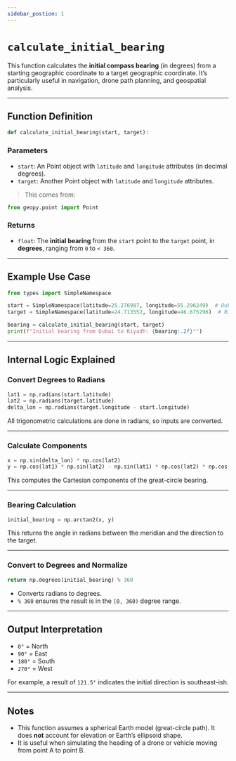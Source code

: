 ```yaml
---
sidebar_postion: 1
---
```


# `calculate_initial_bearing`

This function calculates the **initial compass bearing** (in degrees) from a starting geographic coordinate to a target geographic coordinate. It’s particularly useful in navigation, drone path planning, and geospatial analysis.

---

## Function Definition

```python
def calculate_initial_bearing(start, target):
```

### Parameters

- `start`: An Point object with `latitude` and `longitude` attributes (in decimal degrees).
- `target`: Another Point object with `latitude` and `longitude` attributes.

> This comes from:

```python
from geopy.point import Point
```

### Returns

- `float`: The **initial bearing** from the `start` point to the `target` point, in **degrees**, ranging from `0` to `< 360`.

---

## Example Use Case

```python
from types import SimpleNamespace

start = SimpleNamespace(latitude=25.276987, longitude=55.296249)  # Dubai
target = SimpleNamespace(latitude=24.713552, longitude=46.675296)  # Riyadh

bearing = calculate_initial_bearing(start, target)
print(f"Initial bearing from Dubai to Riyadh: {bearing:.2f}°")
```

---

## Internal Logic Explained

### Convert Degrees to Radians

```python
lat1 = np.radians(start.latitude)
lat2 = np.radians(target.latitude)
delta_lon = np.radians(target.longitude - start.longitude)
```

All trigonometric calculations are done in radians, so inputs are converted.

---

### Calculate Components

```python
x = np.sin(delta_lon) * np.cos(lat2)
y = np.cos(lat1) * np.sin(lat2) - np.sin(lat1) * np.cos(lat2) * np.cos(delta_lon)
```

This computes the Cartesian components of the great-circle bearing.

---

### Bearing Calculation

```python
initial_bearing = np.arctan2(x, y)
```

This returns the angle in radians between the meridian and the direction to the target.

---

### Convert to Degrees and Normalize

```python
return np.degrees(initial_bearing) % 360
```

- Converts radians to degrees.
- `% 360` ensures the result is in the `[0, 360)` degree range.

---

## Output Interpretation

- `0°` = North
- `90°` = East
- `180°` = South
- `270°` = West

For example, a result of `121.5°` indicates the initial direction is southeast-ish.

---

## Notes

- This function assumes a spherical Earth model (great-circle path). It does **not** account for elevation or Earth’s ellipsoid shape.
- It is useful when simulating the heading of a drone or vehicle moving from point A to point B.
